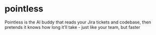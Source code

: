 # pointless
Pointless is the AI buddy that reads your Jira tickets and codebase, then pretends it knows how long it’ll take - just like your team, but faster
